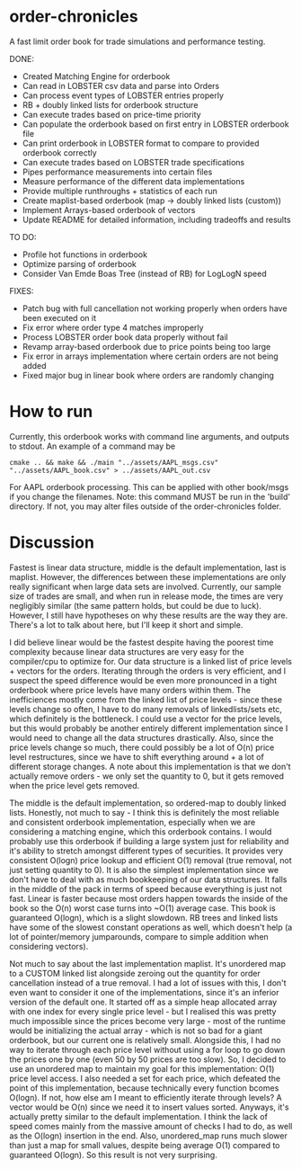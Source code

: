 # order-chronicles
A fast limit order book for trade simulations and performance testing.

DONE:
- Created Matching Engine for orderbook
- Can read in LOBSTER csv data and parse into Orders
- Can process event types of LOBSTER entries properly
- RB + doubly linked lists for orderbook structure
- Can execute trades based on price-time priority
- Can populate the orderbook based on first entry in LOBSTER orderbook file
- Can print orderbook in LOBSTER format to compare to provided orderbook correctly
- Can execute trades based on LOBSTER trade specifications
- Pipes performance measurements into certain files
- Measure performance of the different data implementations
- Provide multiple runthroughs + statistics of each run
- Create maplist-based orderbook (map -> doubly linked lists (custom))
- Implement Arrays-based orderbook of vectors
- Update README for detailed information, including tradeoffs and results

TO DO:

- Profile hot functions in orderbook
- Optimize parsing of orderbook
- Consider Van Emde Boas Tree (instead of RB) for LogLogN speed

FIXES: 
- Patch bug with full cancellation not working properly when orders have been executed on it
- Fix error where order type 4 matches improperly
- Process LOBSTER order book data properly without fail
- Revamp array-based orderbook due to price points being too large
- Fix error in arrays implementation where certain orders are not being added
- Fixed major bug in linear book where orders are randomly changing

# How to run

Currently, this orderbook works with command line arguments, and outputs to stdout. An example of a command may be
```
cmake .. && make && ./main "../assets/AAPL_msgs.csv" "../assets/AAPL_book.csv" > ../assets/AAPL_out.csv
```
For AAPL orderbook processing. This can be applied with other book/msgs if you change the filenames.
Note: this command MUST be run in the 'build' directory. If not, you may alter files outside of
the order-chronicles folder.

# Discussion

Fastest is linear data structure, middle is the default implementation, last is maplist.
However, the differences between these implementations are only really significant when
large data sets are involved. Currently, our sample size of trades are small, and when
run in release mode, the times are very negligibly similar (the same pattern holds, but
could be due to luck). However, I still have hypotheses on why these results are the way
they are.
There's a lot to talk about here, but I'll keep it short and simple. 

I did believe linear would be
the fastest despite having the poorest time complexity because linear data structures are very easy
for the compiler/cpu to optimize for. Our data structure is a linked list of price levels + vectors
for the orders. Iterating through the orders is very efficient, and I suspect the speed difference
would be even more pronounced in a tight orderbook where price levels have many orders within them.
The inefficiences mostly come from the linked list of price levels - since these levels change so
often, I have to do many removals of linkedlists/sets etc, which definitely is the bottleneck.
I could use a vector for the price levels, but this would probably be another entirely different
implementation since I would need to change all the data structures drastically. Also, since the
price levels change so much, there could possibly be a lot of O(n) price level restructures, since
we have to shift everything around + a lot of different storage changes. A note about this implementation
is that we don't actually remove orders - we only set the quantity to 0, but it gets removed when the
price level gets removed.

The middle is the default implementation, so ordered-map to doubly linked lists. Honestly, not
much to say - I think this is definitely the most reliable and consistent orderbook implementation,
especially when we are considering a matching engine, which this orderbook contains.
I would probably use this orderbook if building a large system just for reliability and it's ability
to stretch amongst different types of securities. 
It provides
very consistent O(logn) price lookup and efficient O(1) removal (true removal, not just setting
quantity to 0). It is also the simplest implementation since we don't have to deal with as much
bookkeeping of our data structures. It falls in the middle of the pack in terms of speed because 
everything is just not fast. Linear is faster because most orders happen towards the inside of the
book so the O(n) worst case turns into ~O(1) average case. This book is guaranteed O(logn), which
is a slight slowdown. RB trees and linked lists have some of the slowest constant
operations as well, which doesn't help (a lot of pointer/memory jumparounds, compare to simple 
addition when considering vectors).

Not much to say about the last implementation maplist. It's unordered map to a CUSTOM linked list
alongside zeroing out the quantity for order cancellation instead of a true removal. I had a lot
of issues with this, I don't even want to consider it one of the implementations, since it's
an inferior version of the default one. It started off as a simple heap allocated array with
one index for every single price level - but I realised this was pretty much impossible since the
prices become very large - most of the runtime would be initializing the actual array - which is
not so bad for a giant orderbook, but our current one is relatively small. Alongside this, I had
no way to iterate through each price level without using a for loop to go down the prices one by
one (even 50 by 50 prices are too slow). So, I decided to use an unordered map to maintain my
goal for this implementation: O(1) price level access. I also needed a set for each price, which
defeated the point of this implementation, because technically every function bcomes O(logn). If not,
how else am I meant to efficiently iterate through levels? A vector would be O(n) since we need it to insert
values sorted. Anyways, it's actually pretty similar to the default implementation. I think the lack
of speed comes mainly from the massive amount of checks I had to do, as well as the O(logn) insertion
in the end. Also, unordered_map runs much slower than just a map for small values, despite being
average O(1) compared to guaranteed O(logn). So this result is not very surprising.

